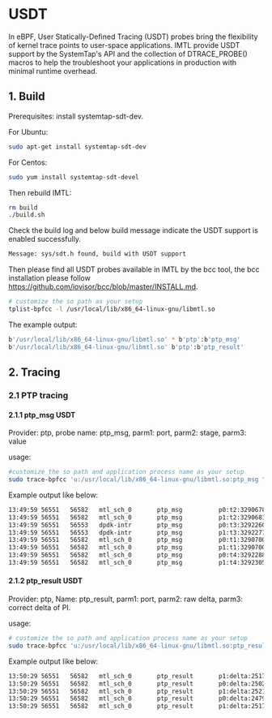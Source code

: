 # USDT

In eBPF, User Statically-Defined Tracing (USDT) probes bring the flexibility of kernel trace points to user-space applications. IMTL provide USDT support by the SystemTap's API and the collection of DTRACE_PROBE() macros to help the troubleshoot your applications in production with minimal runtime overhead.

## 1. Build

Prerequisites: install systemtap-sdt-dev.

For Ubuntu:
```bash
sudo apt-get install systemtap-sdt-dev
```

For Centos:
```bash
sudo yum install systemtap-sdt-devel
```

Then rebuild IMTL:

```bash
rm build
./build.sh
```

Check the build log and below build message indicate the USDT support is enabled successfully.
```bash
Message: sys/sdt.h found, build with USDT support
```

Then please find all USDT probes available in IMTL by the bcc tool, the bcc installation please follow <https://github.com/iovisor/bcc/blob/master/INSTALL.md>.

```bash
# customize the so path as your setup
tplist-bpfcc -l /usr/local/lib/x86_64-linux-gnu/libmtl.so
```

The example output:
```bash
b'/usr/local/lib/x86_64-linux-gnu/libmtl.so' * b'ptp':b'ptp_msg'
b'/usr/local/lib/x86_64-linux-gnu/libmtl.so' b'ptp':b'ptp_result'
```

## 2. Tracing

### 2.1 PTP tracing

#### 2.1.1 ptp_msg USDT

Provider: ptp, probe name: ptp_msg, parm1: port, parm2: stage, parm3: value

usage:
```bash
#customize the so path and application process name as your setup
sudo trace-bpfcc 'u:/usr/local/lib/x86_64-linux-gnu/libmtl.so:ptp_msg "p%u:t%u:%u", arg1,arg2,arg3' -T -p $(pidof RxTxApp)
```

Example output like below:
```bash
13:49:59 56551   56582   mtl_sch_0       ptp_msg          p0:t2:3290678345
13:49:59 56551   56582   mtl_sch_0       ptp_msg          p1:t2:3290681891
13:49:59 56551   56553   dpdk-intr       ptp_msg          p0:t3:3292260786
13:49:59 56551   56553   dpdk-intr       ptp_msg          p1:t3:3292277582
13:49:59 56551   56582   mtl_sch_0       ptp_msg          p0:t1:3290700443
13:49:59 56551   56582   mtl_sch_0       ptp_msg          p1:t1:3290700443
13:49:59 56551   56582   mtl_sch_0       ptp_msg          p0:t4:3292288427
13:49:59 56551   56582   mtl_sch_0       ptp_msg          p1:t4:3292305771
```

#### 2.1.2 ptp_result USDT

Provider: ptp, Name: ptp_result, parm1: port, parm2: raw delta, parm3: correct delta of PI.

usage:
```bash
# customize the so path and application process name as your setup
sudo trace-bpfcc 'u:/usr/local/lib/x86_64-linux-gnu/libmtl.so:ptp_result "p%u:delta:%d:correct_delta:%d", arg1,arg2,arg3' -T -p $(pidof RxTxApp)
```

Example output like below:
```bash
13:50:29 56551   56582   mtl_sch_0       ptp_result       p1:delta:25179:correct_delta:536
13:50:29 56551   56582   mtl_sch_0       ptp_result       p0:delta:25026:correct_delta:-65
13:50:29 56551   56582   mtl_sch_0       ptp_result       p1:delta:25214:correct_delta:161
13:50:29 56551   56582   mtl_sch_0       ptp_result       p0:delta:24796:correct_delta:124
13:50:29 56551   56582   mtl_sch_0       ptp_result       p1:delta:25176:correct_delta:548
```
